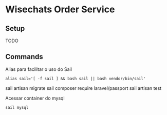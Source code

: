 # Wisechats Order Service

## Setup
TODO

## Commands

Alias para facilitar o uso do Sail
```
alias sail='[ -f sail ] && bash sail || bash vendor/bin/sail'
```
sail artisan migrate
sail composer require laravel/passport
sail artisan test


Acessar container do mysql
```
sail mysql
```